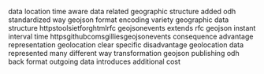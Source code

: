 data location time aware data related geographic structure added odh standardized way geojson format encoding variety geographic data structure httpstoolsietforghtmlrfc geojsonevents extends rfc geojson instant interval time httpsgithubcomsgilliesgeojsonevents consequence advantage representation geolocation clear specific disadvantage geolocation data represented many different way transformation geojson publishing odh back format outgoing data introduces additional cost